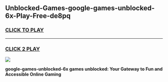 
## Unblocked-Games-google-games-unblocked-6x-Play-Free-de8pq
<h3>
<a href="https://premium76.site?title=google-games-unblocked-6x&ref=20M">CLICK TO PLAY</a></h3>
<hr>

<h3>
<a href="https://premium76.site?title=google-games-unblocked-6x&ref=20M">CLICK 2 PLAY</a>
  
</h3>

<a href="https://premium76.site?title=google-games-unblocked-6x&ref=19M"><img src="https://clearcache.store/games.png"></a>


**google-games-unblocked-6x games unblocked: Your Gateway to Fun and Accessible Online Gaming**
